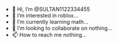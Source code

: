 - 👋 Hi, I’m @SULTAN1122334455
- 👀 I’m interested in roblox...
- 🌱 I’m currently learning math...
- 💞️ I’m looking to collaborate on nothing...
- 📫 How to reach me nothing...

<!---
SULTAN1122334455/SULTAN1122334455 is a ✨ special ✨ repository because its `README.md` (this file) appears on your GitHub profile.
You can click the Preview link to take a look at your changes.
--->
